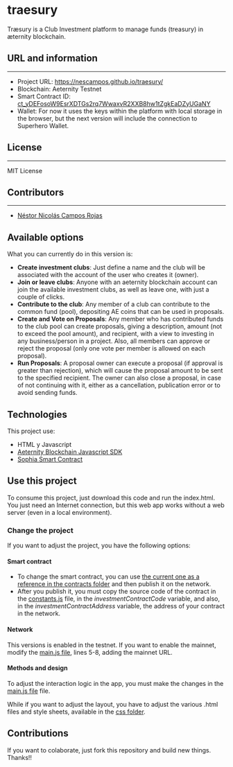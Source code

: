 # traesury
Træsury is a Club Investment platform to manage funds (treasury) in æternity blockchain.

## URL and information
----
- Project URL: https://nescampos.github.io/traesury/
- Blockchain: Aeternity Testnet
- Smart Contract ID: [ct_yDEFosoW9EsrXDTGs2rq7WwaxvR2XXB8hw1tZgkEaDZyUGaNY](https://explorer.testnet.aeternity.io/contracts/transactions/ct_yDEFosoW9EsrXDTGs2rq7WwaxvR2XXB8hw1tZgkEaDZyUGaNY)
- Wallet: For now it uses the keys within the platform with local storage in the browser, but the next version will include the connection to Superhero Wallet.

## License
----
MIT License

## Contributors
----
- [Néstor Nicolás Campos Rojas](https://www.linkedin.com/in/nescampos/)

## Available options

What you can currently do in this version is:
- **Create investment clubs**: Just define a name and the club will be associated with the account of the user who creates it (owner).
- **Join or leave clubs**: Anyone with an aeternity blockchain account can join the available investment clubs, as well as leave one, with just a couple of clicks.
- **Contribute to the club**: Any member of a club can contribute to the common fund (pool), depositing AE coins that can be used in proposals.
- **Create and Vote on Proposals**: Any member who has contributed funds to the club pool can create proposals, giving a description, amount (not to exceed the pool amount), and recipient, with a view to investing in any business/person in a project. Also, all members can approve or reject the proposal (only one vote per member is allowed on each proposal).
- **Run Proposals**: A proposal owner can execute a proposal (if approval is greater than rejection), which will cause the proposal amount to be sent to the specified recipient. The owner can also close a proposal, in case of not continuing with it, either as a cancellation, publication error or to avoid sending funds.

## Technologies
This project use:
- HTML y Javascript
- [Aeternity Blockchain Javascript SDK](https://github.com/aeternity/aepp-sdk-js)
- [Sophia Smart Contract](https://docs.aeternity.com/aesophia/)

## Use this project

To consume this project, just download this code and run the index.html. 
You just need an Internet connection, but this web app works without a web server (even in a local environment).

### Change the project
If you want to adjust the project, you have the following options:

#### Smart contract
- To change the smart contract, you can use [the current one as a reference in the contracts folder](./contracts/InvestmentClub.aes) and then publish it on the network.
- After you publish it, you must copy the source code of the contract in the [constants.js](./js/constants.js) file, in the _investmentContractCode_ variable, and also, in the _investmentContractAddress_ variable, the address of your contract in the network.

#### Network
This versions is enabled in the testnet. 
If you want to enable the mainnet, modify the [main.js file](./js/main.js), lines 5-8, adding the mainnet URL.

#### Methods and design
To adjust the interaction logic in the app, you must make the changes in the [main.js file](./js/main.js) file.

While if you want to adjust the layout, you have to adjust the various .html files and style sheets, available in the [css folder](./css).

## Contributions

If you want to colaborate, just fork this repository and build new things. Thanks!!
